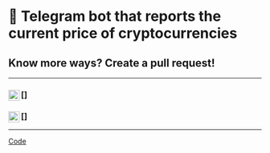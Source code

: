 # 💬 Telegram bot that reports the current price of cryptocurrencies
## Know more ways? Create a pull request!
---



### [<img align="left" alt="BigMishuil | Instagram" width="22px" src="https://cdn.jsdelivr.net/npm/simple-icons@v3/icons/instagram.svg" />]
### [<img align="left" alt="BigMishuil | VK" width="22px" src="https://cdn.jsdelivr.net/npm/simple-icons@v3/icons/vk.svg" />]
---



[Code](https://github.com/BigMishuil/TelegramCryptoBot/blob/main/telegrambot.py)
